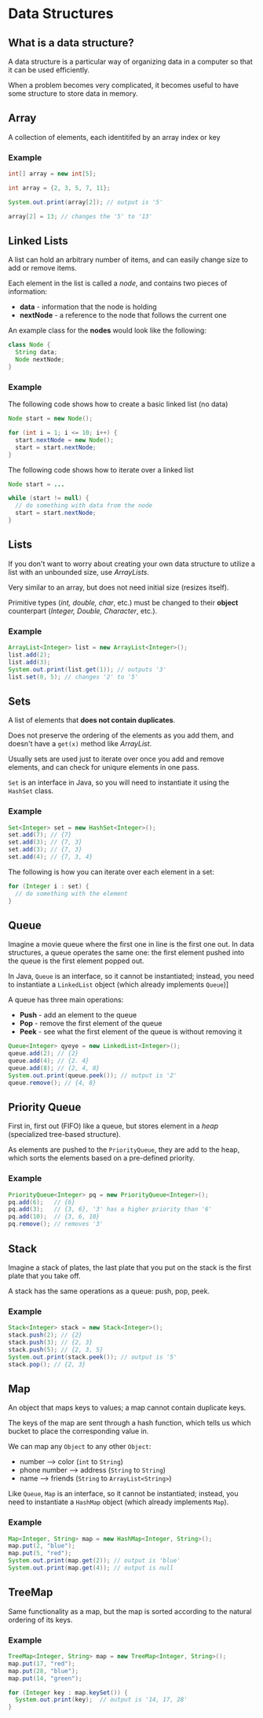 # Data Structures

## What is a data structure?

A data structure is a particular way of organizing data in a computer so that it can be used efficiently.

When a problem becomes very complicated, it becomes useful to have some structure to store data in memory.

## Array

A collection of elements, each identitifed by an array index or key

### Example

```java
int[] array = new int[5];

int array = {2, 3, 5, 7, 11};

System.out.print(array[2]); // output is '5'

array[2] = 13; // changes the '5' to '13'
```

## Linked Lists

A list can hold an arbitrary number of items, and can easily change size to add or remove items.

Each element in the list is called a *node*, and contains two pieces of information:
- **data** - information that the node is holding
- **nextNode** - a reference to the node that follows the current one

An example class for the **nodes** would look like the following:

```java
class Node {
  String data;
  Node nextNode;
}
```

### Example

The following code shows how to create a basic linked list (no data)

```java
Node start = new Node();

for (int i = 1; i <= 10; i++) {
  start.nextNode = new Node();
  start = start.nextNode;
}
```

The following code shows how to iterate over a linked list

```java
Node start = ...

while (start != null) {
  // do something with data from the node
  start = start.nextNode;
}
```

## Lists

If you don't want to worry about creating your own data structure to utilize a list with an unbounded size, use *ArrayLists*.

Very similar to an array, but does not need initial size (resizes itself).

Primitive types (*int, double, char*, etc.) must be changed to their **object** counterpart (*Integer, Double, Character*, etc.).

### Example

```java
ArrayList<Integer> list = new ArrayList<Integer>();
list.add(2);
list.add(3);
System.out.print(list.get(1)); // outputs '3'
list.set(0, 5); // changes '2' to '5'
```

## Sets

A list of elements that **does not contain duplicates**.

Does not preserve the ordering of the elements as you add them, and doesn't have a `get(x)` method like *ArrayList*.

Usually sets are used just to iterate over once you add and remove elements, and can check for uniqure elements in one pass.

`Set` is an interface in Java, so you will need to instantiate it using the `HashSet` class.

### Example

```java
Set<Integer> set = new HashSet<Integer>();
set.add(7); // {7}
set.add(3); // {7, 3}
set.add(3); // {7, 3}
set.add(4); // {7, 3, 4}
```

The following is how you can iterate over each element in a set:

```java
for (Integer i : set) {
  // do something with the element
}
```

## Queue

Imagine a movie queue where the first one in line is the first one out. In data structures, a queue operates the same one: the first element pushed into the queue is the first element popped out.

In Java, `Queue` is an interface, so it cannot be instantiated; instead, you need to instantiate a `LinkedList` object (which already implements `Queue`)]

A queue has three main operations:
- **Push** - add an element to the queue
- **Pop** - remove the first element of the queue
- **Peek** - see what the first element of the queue is without removing it

```java
Queue<Integer> qyeye = new LinkedList<Integer>();
queue.add(2); // {2}
queue.add(4); // {2. 4}
queue.add(8); // {2, 4, 8}
System.out.print(queue.peek()); // output is '2'
queue.remove(); // {4, 8}
```

## Priority Queue

First in, first out (FIFO) like a queue, but stores element in a *heap* (specialized tree-based structure).

As elements are pushed to the `PriorityQueue`, they are add to the heap, which sorts the elements based on a pre-defined priority.

### Example

```java
PriorityQueue<Integer> pq = new PriorityQueue<Integer>();
pq.add(6);   // {6}
pq.add(3);   // {3, 6}, '3' has a higher priority than '6'
pq.add(10);  // {3, 6, 10}
pq.remove(); // removes '3'
```

## Stack

Imagine a stack of plates, the last plate that you put on the stack is the first plate that you take off.

A stack has the same operations as a queue: push, pop, peek.

### Example

```java
Stack<Integer> stack = new Stack<Integer>();
stack.push(2); // {2}
stack.push(3); // {2, 3}
stack.push(5); // {2, 3, 5}
System.out.print(stack.peek()); // output is '5'
stack.pop(); // {2, 3}
```

## Map

An object that maps keys to values; a map cannot contain duplicate keys.

The keys of the map are sent through a hash function, which tells us which bucket to place the corresponding value in.

We can map any `Object` to any other `Object`:
- number --> color (`int` to `String`)
- phone number --> address (`String` to `String`)
- name --> friends (`String` to `ArrayList<String>`)

Like `Queue`, `Map` is an interface, so it cannot be instantiated; instead, you need to instantiate a `HashMap` object (which already implements `Map`).

### Example

```java
Map<Integer, String> map = new HashMap<Integer, String>();
map.put(2, "blue");
map.put(5, "red");
System.out.print(map.get(2)); // output is 'blue'
System.out.print(map.get(4)); // output is null
```

## TreeMap

Same functionality as a map, but the map is sorted according to the natural ordering of its keys.

### Example

```java
TreeMap<Integer, String> map = new TreeMap<Integer, String>();
map.put(17, "red");
map.put(28, "blue");
map.put(14, "green");

for (Integer key : map.keySet()) {
  System.out.print(key);  // output is '14, 17, 28'
}
```
